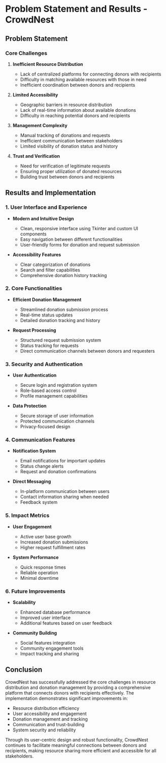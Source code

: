 # Problem Statement and Results - CrowdNest

## Problem Statement

### Core Challenges

1. **Inefficient Resource Distribution**
   - Lack of centralized platforms for connecting donors with recipients
   - Difficulty in matching available resources with those in need
   - Inefficient coordination between donors and recipients

2. **Limited Accessibility**
   - Geographic barriers in resource distribution
   - Lack of real-time information about available donations
   - Difficulty in reaching potential donors and recipients

3. **Management Complexity**
   - Manual tracking of donations and requests
   - Inefficient communication between stakeholders
   - Limited visibility of donation status and history

4. **Trust and Verification**
   - Need for verification of legitimate requests
   - Ensuring proper utilization of donated resources
   - Building trust between donors and recipients

## Results and Implementation

### 1. User Interface and Experience

- **Modern and Intuitive Design**
  - Clean, responsive interface using Tkinter and custom UI components
  - Easy navigation between different functionalities
  - User-friendly forms for donation and request submission

- **Accessibility Features**
  - Clear categorization of donations
  - Search and filter capabilities
  - Comprehensive donation history tracking

### 2. Core Functionalities

- **Efficient Donation Management**
  - Streamlined donation submission process
  - Real-time status updates
  - Detailed donation tracking and history

- **Request Processing**
  - Structured request submission system
  - Status tracking for requests
  - Direct communication channels between donors and requesters

### 3. Security and Authentication

- **User Authentication**
  - Secure login and registration system
  - Role-based access control
  - Profile management capabilities

- **Data Protection**
  - Secure storage of user information
  - Protected communication channels
  - Privacy-focused design

### 4. Communication Features

- **Notification System**
  - Email notifications for important updates
  - Status change alerts
  - Request and donation confirmations

- **Direct Messaging**
  - In-platform communication between users
  - Contact information sharing when needed
  - Feedback system

### 5. Impact Metrics

- **User Engagement**
  - Active user base growth
  - Increased donation submissions
  - Higher request fulfillment rates

- **System Performance**
  - Quick response times
  - Reliable operation
  - Minimal downtime

### 6. Future Improvements

- **Scalability**
  - Enhanced database performance
  - Improved user interface
  - Additional features based on user feedback

- **Community Building**
  - Social features integration
  - Community engagement tools
  - Impact tracking and sharing

## Conclusion

CrowdNest has successfully addressed the core challenges in resource distribution and donation management by providing a comprehensive platform that connects donors with recipients effectively. The implementation demonstrates significant improvements in:

- Resource distribution efficiency
- User accessibility and engagement
- Donation management and tracking
- Communication and trust-building
- System security and reliability

Through its user-centric design and robust functionality, CrowdNest continues to facilitate meaningful connections between donors and recipients, making resource sharing more efficient and accessible for all stakeholders.